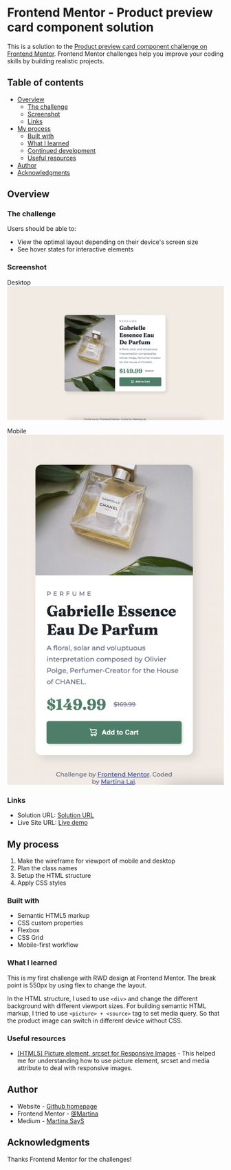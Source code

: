 # Frontend Mentor - Product preview card component solution

This is a solution to the [Product preview card component challenge on Frontend Mentor](https://www.frontendmentor.io/challenges/product-preview-card-component-GO7UmttRfa). Frontend Mentor challenges help you improve your coding skills by building realistic projects. 

## Table of contents

- [Overview](#overview)
  - [The challenge](#the-challenge)
  - [Screenshot](#screenshot)
  - [Links](#links)
- [My process](#my-process)
  - [Built with](#built-with)
  - [What I learned](#what-i-learned)
  - [Continued development](#continued-development)
  - [Useful resources](#useful-resources)
- [Author](#author)
- [Acknowledgments](#acknowledgments)

## Overview

### The challenge

Users should be able to:

- View the optimal layout depending on their device's screen size
- See hover states for interactive elements

### Screenshot

Desktop
![](./screenshot-desktop.png)

Mobile
![](./screenshot-mobile.png)

### Links

- Solution URL: [Solution URL](https://www.frontendmentor.io/solutions/product-preview-card-component-FDGYA5o-Gd)
- Live Site URL: [Live demo](https://martina928.github.io/frontend-mentor-solutions/02-product-preview-card-component/)

## My process

1. Make the wireframe for viewport of mobile and desktop
2. Plan the class names
3. Setup the HTML structure
4. Apply CSS styles

### Built with

- Semantic HTML5 markup
- CSS custom properties
- Flexbox
- CSS Grid
- Mobile-first workflow

### What I learned

This is my first challenge with RWD design at Frontend Mentor. The break point is 550px by using flex to change the layout.

In the HTML structure, I used to use `<div>` and change the different background with different viewport sizes. For building semantic HTML markup, I tried to use `<picture> + <source>` tag to set media query. So that the product image can switch in different device without CSS.

### Useful resources

- [[HTML5] Picture element, srcset for Responsive Images](https://pjchender.dev/html/html-picture-srcset/) - This helped me for understanding how to use picture element, srcset and media attribute to deal with responsive images.

## Author

- Website - [Github homepage](https://github.com/Martina928)
- Frontend Mentor - [@Martina](https://www.frontendmentor.io/profile/Martina928)
- Medium - [Martina SayS](https://medium.com/@martina.says)

## Acknowledgments

Thanks Frontend Mentor for the challenges!

